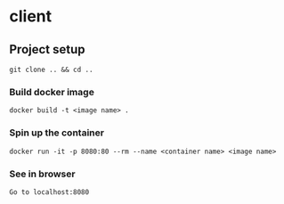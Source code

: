 # client

## Project setup
```
git clone .. && cd ..
```

### Build docker image
```
docker build -t <image name> .
```

### Spin up the container
```
docker run -it -p 8080:80 --rm --name <container name> <image name>
```

### See in browser
```
Go to localhost:8080
```

